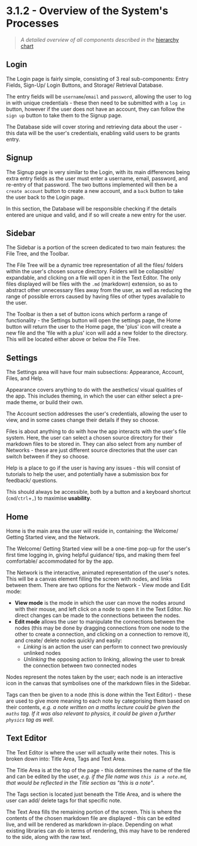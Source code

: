 # 3.1.2 - Overview of the System's Processes

> _A detailed overview of all components described in the_ [hierarchy chart](./3.1.1-decomposition.md)

## Login

The Login page is fairly simple, consisting of 3 real sub-components: Entry Fields, Sign-Up/ Login Buttons, and Storage/ Retrieval Database.

The entry fields will be `username`/`email` and `password`, allowing the user to log in with unique credentials - these then need to be submitted with a `log in` button, however if the user does not have an account, they can follow the `sign up` button to take them to the Signup page.

The Database side will cover storing and retrieving data about the user - this data will be the user's credentials, enabling valid users to be grants entry.

## Signup

The Signup page is very similar to the Login, with its main differences being extra entry fields as the user must enter a username, email, password, and re-entry of that password. The two buttons implemented will then be a `create account` button to create a new account, and a `back` button to take the user back to the Login page.

In this section, the Database will be responsible checking if the details entered are unique and valid, and if so will create a new entry for the user.

## Sidebar

The Sidebar is a portion of the screen dedicated to two main features: the File Tree, and the Toolbar.

The File Tree will be a dynamic tree representation of all the files/ folders within the user's chosen source directory. Folders will be collapsible/ expandable, and clicking on a file will open it in the Text Editor. The only files displayed will be files with the `.md` (markdown) extension, so as to abstract other unnecessary files away from the user, as well as reducing the range of possible errors caused by having files of other types available to the user.

The Toolbar is then a set of button icons which perform a range of functionality - the Settings button will open the settings page, the Home button will return the user to the Home page, the 'plus' icon will create a new file and the 'file with a plus' icon will add a new folder to the directory. This will be located either above or below the File Tree.

## Settings

The Settings area will have four main subsections: Appearance, Account, Files, and Help.

Appearance covers anything to do with the aesthetics/ visual qualities of the app. This includes theming, in which the user can either select a pre-made theme, or build their own.

The Account section addresses the user's credentials, allowing the user to view, and in some cases change their details if they so choose.

Files is about anything to do with how the app interacts with the user's file system. Here, the user can select a chosen source directory for their markdown files to be stored in. They can also select from any number of Networks - these are just different source directories that the user can switch between if they so choose.

Help is a place to go if the user is having any issues - this will consist of tutorials to help the user, and potentially have a submission box for feedback/ questions.

This should always be accessible, both by a button and a keyboard shortcut (`cmd`/`ctrl`+`,`) to maximise **usability**.

## Home

Home is the main area the user will reside in, containing: the Welcome/ Getting Started view, and the Network.

The Welcome/ Getting Started view will be a one-time pop-up for the user's first time logging in, giving helpful guidance/ tips, and making them feel comfortable/ accommodated for by the app.

The Network is the interactive, animated representation of the user's notes. This will be a canvas element filling the screen with nodes, and links between them. There are two options for the Network - View mode and Edit mode:

- **View mode** is the mode in which the user can move the nodes around with their mouse, and left click on a node to open it in the Text Editor. No direct changes can be made to the connections between the nodes.
- **Edit mode** allows the user to manipulate the connections between the nodes (this may be done by dragging connections from one node to the other to create a connection, and clicking on a connection to remove it), and create/ delete nodes quickly and easily:
  - _Linking_ is an action the user can perform to connect two previously unlinked nodes
  - _Unlinking_ the opposing action to linking, allowing the user to break the connection between two connected nodes

Nodes represent the notes taken by the user; each node is an interactive icon in the canvas that symbolises one of the markdown files in the Sidebar.

Tags can then be given to a node (this is done within the Text Editor) - these are used to give more meaning to each note by categorising them based on their contents, _e.g. a note written on a maths lecture could be given the `maths` tag. If it was also relevant to physics, it could be given a further `physics` tag as well_.

## Text Editor

The Text Editor is where the user will actually write their notes. This is broken down into: Title Area, Tags and Text Area.

The Title Area is at the top of the page - this determines the name of the file and can be edited by the user, _e.g. if the file name was `this is a note.md`, that would be reflected in the Title section as "this is a note"_.

The Tags section is located just beneath the Title Area, and is where the user can add/ delete tags for that specific note.

The Text Area fills the remaining portion of the screen. This is where the contents of the chosen markdown file are displayed - this can be edited live, and will be rendered as markdown in-place. Depending on what existing libraries can do in terms of rendering, this may have to be rendered to the side, along with the raw text.

